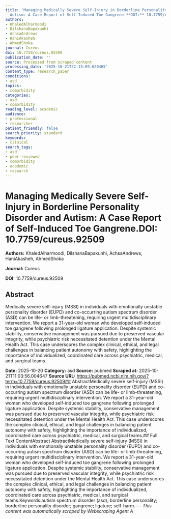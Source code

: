```yaml
---
title: 'Managing Medically Severe Self-Injury in Borderline Personality Disorder and
  Autism: A Case Report of Self-Induced Toe Gangrene.**DOI:** 10.7759/cureus.92509'
authors:
- KhaledAlharmoodi
- DilshanaBapakunhi
- AchsaAndrews
- HaniAkasheh
- AhmedShoka
journal: Cureus
doi: 10.7759/cureus.92509
publication_date: ''
source: Processed from scraped content
processing_date: '2025-10-21T22:15:09.620465'
content_type: research_paper
conditions:
- asd
topics:
- comorbidity
categories:
- asd
- comorbidity
reading_level: academic
audience:
- professional
- researcher
patient_friendly: false
search_priority: standard
keywords:
- clinical
search_tags:
- asd
- peer-reviewed
- comorbidity
- academic
- research
---
```


# Managing Medically Severe Self-Injury in Borderline Personality Disorder and Autism: A Case Report of Self-Induced Toe Gangrene.**DOI:** 10.7759/cureus.92509

**Authors:** KhaledAlharmoodi, DilshanaBapakunhi, AchsaAndrews, HaniAkasheh, AhmedShoka

**Journal:** Cureus

**DOI:** 10.7759/cureus.92509

## Abstract

Medically severe self-injury (MSSI) in individuals with emotionally unstable personality disorder (EUPD) and co-occurring autism spectrum disorder (ASD) can be life- or limb-threatening, requiring urgent multidisciplinary intervention. We report a 31-year-old woman who developed self-induced toe gangrene following prolonged ligature application. Despite systemic stability, conservative management was pursued due to preserved vascular integrity, while psychiatric risk necessitated detention under the Mental Health Act. This case underscores the complex clinical, ethical, and legal challenges in balancing patient autonomy with safety, highlighting the importance of individualized, coordinated care across psychiatric, medical, and surgical teams.

**Date:** 2025-10-20
**Category:** asd
**Source:** pubmed
**Scraped at:** 2025-10-21T11:03:56.004647
**Source URL:** https://pubmed.ncbi.nlm.nih.gov/?term=10.7759/cureus.92509## AbstractMedically severe self-injury (MSSI) in individuals with emotionally unstable personality disorder (EUPD) and co-occurring autism spectrum disorder (ASD) can be life- or limb-threatening, requiring urgent multidisciplinary intervention. We report a 31-year-old woman who developed self-induced toe gangrene following prolonged ligature application. Despite systemic stability, conservative management was pursued due to preserved vascular integrity, while psychiatric risk necessitated detention under the Mental Health Act. This case underscores the complex clinical, ethical, and legal challenges in balancing patient autonomy with safety, highlighting the importance of individualized, coordinated care across psychiatric, medical, and surgical teams.## Full Text ContentAbstract AbstractMedically severe self-injury (MSSI) in individuals with emotionally unstable personality disorder (EUPD) and co-occurring autism spectrum disorder (ASD) can be life- or limb-threatening, requiring urgent multidisciplinary intervention. We report a 31-year-old woman who developed self-induced toe gangrene following prolonged ligature application. Despite systemic stability, conservative management was pursued due to preserved vascular integrity, while psychiatric risk necessitated detention under the Mental Health Act. This case underscores the complex clinical, ethical, and legal challenges in balancing patient autonomy with safety, highlighting the importance of individualized, coordinated care across psychiatric, medical, and surgical teams.Keywords:autism spectrum disorder (asd); borderline personality; borderline personality disorder; gangrene; ligature; self-harm.---
*This content was automatically scraped by Webscraping Agent A*